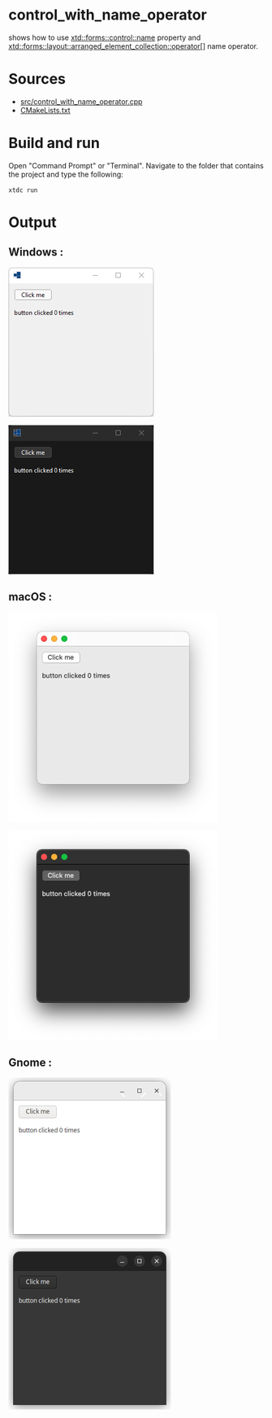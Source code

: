 # control_with_name_operator

shows how to use [xtd::forms::control::name](https://gammasoft71.github.io/xtd/reference_guides/latest/classxtd_1_1forms_1_1control.html#a4ae2e76ab88ca4f8a08c4280d4ea639a) property and [xtd::forms::layout::arranged_element_collection::operator\[\]](https://gammasoft71.github.io/xtd/reference_guides/latest/classxtd_1_1forms_1_1control_1_1control__collection.html#ac25fcb076d440f3867c26c45001920c9) name operator.

# Sources

* [src/control_with_name_operator.cpp](src/control_with_name_operator.cpp)
* [CMakeLists.txt](CMakeLists.txt)

# Build and run

Open "Command Prompt" or "Terminal". Navigate to the folder that contains the project and type the following:

```shell
xtdc run
```

# Output

## Windows :

![Screenshot](../../../../docs/pictures/examples/control_with_name_operator_w.png)

![Screenshot](../../../../docs/pictures/examples/control_with_name_operator_wd.png)

## macOS :

![Screenshot](../../../../docs/pictures/examples/control_with_name_operator_m.png)

![Screenshot](../../../../docs/pictures/examples/control_with_name_operator_md.png)

## Gnome :

![Screenshot](../../../../docs/pictures/examples/control_with_name_operator_g.png)

![Screenshot](../../../../docs/pictures/examples/control_with_name_operator_gd.png)
